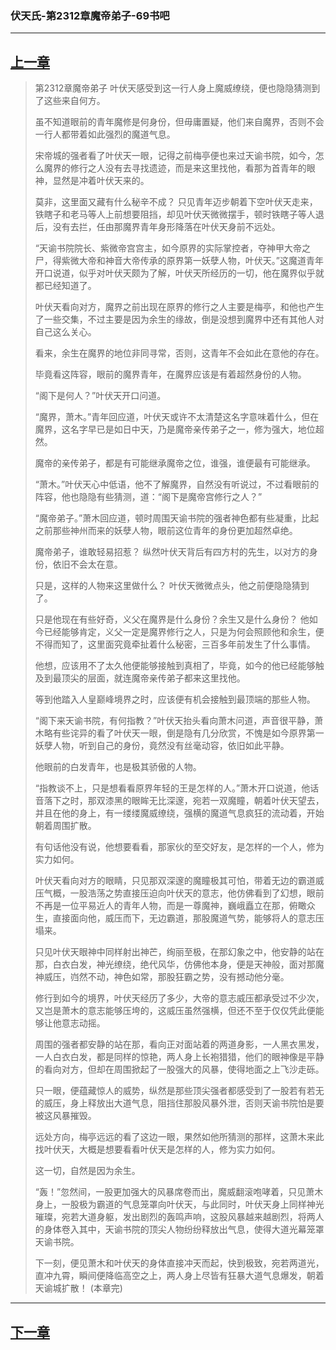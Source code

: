 ### 伏天氏-第2312章魔帝弟子-69书吧

--------
[上一章](./397aea1eece9947ff06209fa0d91d34d.md)
--------


>
>
>
>第2312章魔帝弟子
>叶伏天感受到这一行人身上魔威缭绕，便也隐隐猜测到了这些来自何方。
>
>虽不知道眼前的青年魔修是何身份，但毋庸置疑，他们来自魔界，否则不会一行人都带着如此强烈的魔道气息。
>
>宋帝城的强者看了叶伏天一眼，记得之前梅亭便也来过天谕书院，如今，怎么魔界的修行之人没有去寻找遗迹，而是来这里找他，看那为首青年的眼神，显然是冲着叶伏天来的。
>
>莫非，这里面又藏有什么秘辛不成？
>只见青年迈步朝着下空叶伏天走来，铁瞎子和老马等人上前想要阻挡，却见叶伏天微微摆手，顿时铁瞎子等人退后，没有去拦，任由那魔界青年身形降落在叶伏天身前不远处。
>
>“天谕书院院长、紫微帝宫宫主，如今原界的实际掌控者，夺神甲大帝之尸，得紫微大帝和神音大帝传承的原界第一妖孽人物，叶伏天。”这魔道青年开口说道，似乎对叶伏天颇为了解，叶伏天所经历的一切，他在魔界似乎就都已经知道了。
>
>叶伏天看向对方，魔界之前出现在原界的修行之人主要是梅亭，和他也产生了一些交集，不过主要是因为余生的缘故，倒是没想到魔界中还有其他人对自己这么关心。
>
>看来，余生在魔界的地位非同寻常，否则，这青年不会如此在意他的存在。
>
>毕竟看这阵容，眼前的魔界青年，在魔界应该是有着超然身份的人物。
>
>“阁下是何人？”叶伏天开口问道。
>
>“魔界，萧木。”青年回应道，叶伏天或许不太清楚这名字意味着什么，但在魔界，这名字早已是如日中天，乃是魔帝亲传弟子之一，修为强大，地位超然。
>
>魔帝的亲传弟子，都是有可能继承魔帝之位，谁强，谁便最有可能继承。
>
>“萧木。”叶伏天心中低语，他不了解魔界，自然没有听说过，不过看眼前的阵容，他也隐隐有些猜测，道：“阁下是魔帝宫修行之人？”
>
>“魔帝弟子。”萧木回应道，顿时周围天谕书院的强者神色都有些凝重，比起之前那些神州而来的妖孽人物，眼前这位青年的身份更加超然卓绝。
>
>魔帝弟子，谁敢轻易招惹？
>纵然叶伏天背后有四方村的先生，以对方的身份，依旧不会太在意。
>
>只是，这样的人物来这里做什么？
>叶伏天微微点头，他之前便隐隐猜到了。
>
>只是他现在有些好奇，义父在魔界是什么身份？余生又是什么身份？
>他如今已经能够肯定，义父一定是魔界修行之人，只是为何会照顾他和余生，便不得而知了，这里面究竟牵扯着什么秘密，三百多年前发生了什么事情。
>
>他想，应该用不了太久他便能够接触到真相了，毕竟，如今的他已经能够触及到最顶尖的层面，就连魔帝亲传弟子都来这里找他。
>
>等到他踏入人皇巅峰境界之时，应该便有机会接触到最顶端的那些人物。
>
>“阁下来天谕书院，有何指教？”叶伏天抬头看向萧木问道，声音很平静，萧木略有些诧异的看了叶伏天一眼，倒是隐有几分欣赏，不愧是如今原界第一妖孽人物，听到自己的身份，竟然没有丝毫动容，依旧如此平静。
>
>他眼前的白发青年，也是极其骄傲的人物。
>
>“指教谈不上，只是想看看原界年轻的王是怎样的人。”萧木开口说道，他话音落下之时，那双漆黑的眼眸无比深邃，宛若一双魔瞳，朝着叶伏天望去，并且在他的身上，有一缕缕魔威缭绕，强横的魔道气息疯狂的流动着，开始朝着周围扩散。
>
>有句话他没有说，他想要看看，那家伙的至交好友，是怎样的一个人，修为实力如何。
>
>叶伏天看向对方的眼睛，只见那双深邃的魔瞳极其可怕，带着无边的霸道威压气概，一股浩荡之势直接压迫向叶伏天的意志，他仿佛看到了幻想，眼前不再是一位平易近人的青年人物，而是一尊魔神，巍峨矗立在那，俯瞰众生，直接面向他，威压而下，无边霸道，那股魔道气势，能够将人的意志压塌来。
>
>只见叶伏天眼神中同样射出神芒，绚丽至极，在那幻象之中，他安静的站在那，白衣白发，神光缭绕，绝代风华，仿佛他本身，便是天神般，面对那魔神威压，岿然不动，神色如常，那股狂霸之势，没有撼动他分毫。
>
>修行到如今的境界，叶伏天经历了多少，大帝的意志威压都承受过不少次，又岂是萧木的意志能够压垮的，这威压虽然强横，但还不至于仅仅凭此便能够让他意志动摇。
>
>周围的强者都安静的站在那，看向正对面站着的两道身影，一人黑衣黑发，一人白衣白发，都是同样的惊艳，两人身上长袍猎猎，他们的眼神像是平静的看向对方，但却在周围掀起了一股强大的风暴，使得地面之上飞沙走砾。
>
>只一眼，便蕴藏惊人的威势，纵然是那些顶尖强者都感受到了一股若有若无的威压，身上释放出大道气息，阻挡住那股风暴外泄，否则天谕书院怕是要被这风暴摧毁。
>
>远处方向，梅亭远远的看了这边一眼，果然如他所猜测的那样，这萧木来此找叶伏天，大概是想要看看叶伏天是怎样的人，修为实力如何。
>
>这一切，自然是因为余生。
>
>“轰！”忽然间，一股更加强大的风暴席卷而出，魔威翻滚咆哮着，只见萧木身上，一股极为霸道的气息笼罩向叶伏天，与此同时，叶伏天身上同样神光璀璨，宛若大道身躯，发出剧烈的轰鸣声响，这股风暴越来越剧烈，将两人的身体卷入其中，天谕书院的顶尖人物纷纷释放出气息，使得大道光幕笼罩天谕书院。
>
>下一刻，便见萧木和叶伏天的身体直接冲天而起，快到极致，宛若两道光，直冲九霄，瞬间便降临高空之上，两人身上尽皆有狂暴大道气息爆发，朝着天谕城扩散！
>(本章完)
>
>

--------
[下一章](./b8bceba95ec96dbcc47065e355fb34ad.md)
--------
